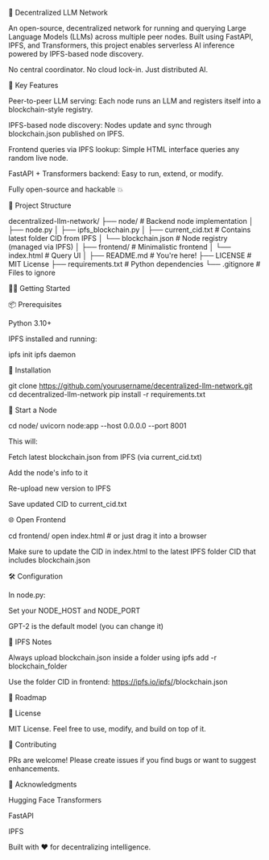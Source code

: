 🧠 Decentralized LLM Network

An open-source, decentralized network for running and querying Large Language Models (LLMs) across multiple peer nodes. Built using FastAPI, IPFS, and Transformers, this project enables serverless AI inference powered by IPFS-based node discovery.

No central coordinator. No cloud lock-in. Just distributed AI.

🚀 Key Features

Peer-to-peer LLM serving: Each node runs an LLM and registers itself into a blockchain-style registry.

IPFS-based node discovery: Nodes update and sync through blockchain.json published on IPFS.

Frontend queries via IPFS lookup: Simple HTML interface queries any random live node.

FastAPI + Transformers backend: Easy to run, extend, or modify.

Fully open-source and hackable 💥

📁 Project Structure

decentralized-llm-network/
├── node/                  # Backend node implementation
│   ├── node.py
│   ├── ipfs_blockchain.py
│   ├── current_cid.txt    # Contains latest folder CID from IPFS
│   └── blockchain.json     # Node registry (managed via IPFS)
│
├── frontend/              # Minimalistic frontend
│   └── index.html         # Query UI
│
├── README.md              # You're here!
├── LICENSE                # MIT License
├── requirements.txt       # Python dependencies
└── .gitignore             # Files to ignore

🧑‍💻 Getting Started

📦 Prerequisites

Python 3.10+

IPFS installed and running:

ipfs init
ipfs daemon

🔧 Installation

git clone https://github.com/yourusername/decentralized-llm-network.git
cd decentralized-llm-network
pip install -r requirements.txt

🚀 Start a Node

cd node/
uvicorn node:app --host 0.0.0.0 --port 8001

This will:

Fetch latest blockchain.json from IPFS (via current_cid.txt)

Add the node's info to it

Re-upload new version to IPFS

Save updated CID to current_cid.txt

🌐 Open Frontend

cd frontend/
open index.html  # or just drag it into a browser

Make sure to update the CID in index.html to the latest IPFS folder CID that includes blockchain.json

🛠️ Configuration

In node.py:

Set your NODE_HOST and NODE_PORT

GPT-2 is the default model (you can change it)

🔗 IPFS Notes

Always upload blockchain.json inside a folder using ipfs add -r blockchain_folder

Use the folder CID in frontend: https://ipfs.io/ipfs/<folder-cid>/blockchain.json

📡 Roadmap



📜 License

MIT License. Feel free to use, modify, and build on top of it.

🤝 Contributing

PRs are welcome! Please create issues if you find bugs or want to suggest enhancements.

🙌 Acknowledgments

Hugging Face Transformers

FastAPI

IPFS

Built with ❤️ for decentralizing intelligence.


